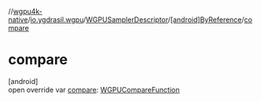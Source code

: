 //[wgpu4k-native](../../../../index.md)/[io.ygdrasil.wgpu](../../index.md)/[WGPUSamplerDescriptor](../index.md)/[[android]ByReference](index.md)/[compare](compare.md)

# compare

[android]\
open override var [compare](compare.md): [WGPUCompareFunction](../../-w-g-p-u-compare-function/index.md)